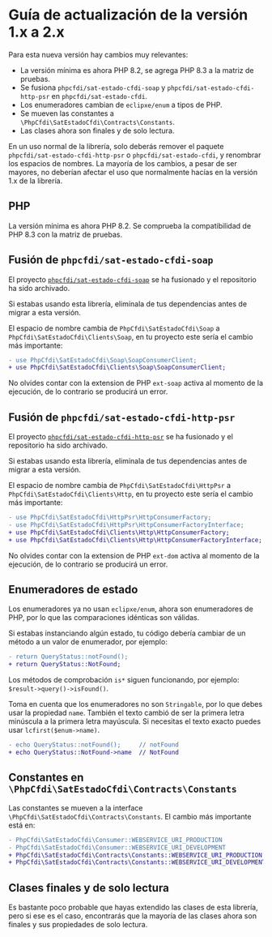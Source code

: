 # Guía de actualización de la versión 1.x a 2.x

Para esta nueva versión hay cambios muy relevantes:

- La versión mínima es ahora PHP 8.2, se agrega PHP 8.3 a la matriz de pruebas.
- Se fusiona `phpcfdi/sat-estado-cfdi-soap` y `phpcfdi/sat-estado-cfdi-http-psr` en `phpcfdi/sat-estado-cfdi`.
- Los enumeradores cambian de `eclipxe/enum` a tipos de PHP.
- Se mueven las constantes a `\PhpCfdi\SatEstadoCfdi\Contracts\Constants`.
- Las clases ahora son finales y de solo lectura.

En un uso normal de la librería, solo deberás remover el paquete `phpcfdi/sat-estado-cfdi-http-psr` o `phpcfdi/sat-estado-cfdi`,
y renombrar los espacios de nombres. La mayoría de los cambios, a pesar de ser mayores, no deberían afectar
el uso que normalmente hacías en la versión 1.x de la librería.

## PHP

La versión mínima es ahora PHP 8.2. Se comprueba la compatibilidad de PHP 8.3 con la matriz de pruebas.

## Fusión de `phpcfdi/sat-estado-cfdi-soap`

El proyecto [`phpcfdi/sat-estado-cfdi-soap`](https://github.com/phpcfdi/sat-estado-cfdi-soap) se ha fusionado
y el repositorio ha sido archivado.

Si estabas usando esta librería, elimínala de tus dependencias antes de migrar a esta versión.

El espacio de nombre cambia de `PhpCfdi\SatEstadoCfdi\Soap` a `PhpCfdi\SatEstadoCfdi\Clients\Soap`,
en tu proyecto este sería el cambio más importante:

```diff
- use PhpCfdi\SatEstadoCfdi\Soap\SoapConsumerClient;
+ use PhpCfdi\SatEstadoCfdi\Clients\Soap\SoapConsumerClient;
```

No olvides contar con la extension de PHP `ext-soap` activa al momento de la ejecución,
de lo contrario se producirá un error.

## Fusión de `phpcfdi/sat-estado-cfdi-http-psr`

El proyecto [`phpcfdi/sat-estado-cfdi-http-psr`](https://github.com/phpcfdi/sat-estado-cfdi-http-psr) se ha fusionado
y el repositorio ha sido archivado.

Si estabas usando esta librería, elimínala de tus dependencias antes de migrar a esta versión.

El espacio de nombre cambia de `PhpCfdi\SatEstadoCfdi\HttpPsr` a `PhpCfdi\SatEstadoCfdi\Clients\Http`,
en tu proyecto este sería el cambio más importante:

```diff
- use PhpCfdi\SatEstadoCfdi\HttpPsr\HttpConsumerFactory;
- use PhpCfdi\SatEstadoCfdi\HttpPsr\HttpConsumerFactoryInterface;
+ use PhpCfdi\SatEstadoCfdi\Clients\Http\HttpConsumerFactory;
+ use PhpCfdi\SatEstadoCfdi\Clients\Http\HttpConsumerFactoryInterface;
```

No olvides contar con la extension de PHP `ext-dom` activa al momento de la ejecución,
de lo contrario se producirá un error.

## Enumeradores de estado

Los enumeradores ya no usan `eclipxe/enum`, ahora son enumeradores de PHP, por lo que las comparaciones idénticas son válidas.

Si estabas instanciando algún estado, tu código debería cambiar de un método a un valor de enumerador, por ejemplo:

```diff
- return QueryStatus::notFound();
+ return QueryStatus::NotFound;
```

Los métodos de comprobación `is*` siguen funcionando, por ejemplo: `$result->query()->isFound()`.

Toma en cuenta que los enumeradores no son `Stringable`, por lo que debes usar la propiedad `name`.
También el texto cambió de ser la primera letra minúscula a la primera letra mayúscula.
Si necesitas el texto exacto puedes usar `lcfirst($enum->name)`.

```diff
- echo QueryStatus::notFound();     // notFound
+ echo QueryStatus::NotFound->name  // NotFound
```

## Constantes en `\PhpCfdi\SatEstadoCfdi\Contracts\Constants`

Las constantes se mueven a la interface `\PhpCfdi\SatEstadoCfdi\Contracts\Constants`.
El cambio más importante está en:

```diff
- PhpCfdi\SatEstadoCfdi\Consumer::WEBSERVICE_URI_PRODUCTION
- PhpCfdi\SatEstadoCfdi\Consumer::WEBSERVICE_URI_DEVELOPMENT
+ PhpCfdi\SatEstadoCfdi\Contracts\Constants::WEBSERVICE_URI_PRODUCTION
+ PhpCfdi\SatEstadoCfdi\Contracts\Constants::WEBSERVICE_URI_DEVELOPMENT
```

## Clases finales y de solo lectura

Es bastante poco probable que hayas extendido las clases de esta librería, pero si ese es el caso,
encontrarás que la mayoría de las clases ahora son finales y sus propiedades de solo lectura.
